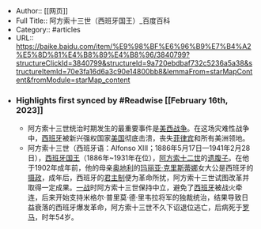 - Author:: [[网页]]
- Full Title:: 阿方索十三世（西班牙国王）_百度百科
- Category:: #articles
- URL:: https://baike.baidu.com/item/%E9%98%BF%E6%96%B9%E7%B4%A2%E5%8D%81%E4%B8%89%E4%B8%96/3840799?structureClickId=3840799&structureId=9a720ebdbaf732c5236a5a38&structureItemId=70e3fa16d6a3c90e14800bb8&lemmaFrom=starMapContent&fromModule=starMap_content
- ### Highlights first synced by #Readwise [[February 16th, 2023]]
    - 阿方索十三世统治时期发生的最重要事件是[美西战争](/item/%E7%BE%8E%E8%A5%BF%E6%88%98%E4%BA%89/708009?fromModule=lemma_inlink)。在这场灾难性战争中，[西班牙](/item/%E8%A5%BF%E7%8F%AD%E7%89%99/148941?fromModule=lemma_inlink)被新兴强权国家[美国](/item/%E7%BE%8E%E5%9B%BD/125486?fromModule=lemma_inlink)彻底击溃，丧失[菲律宾](/item/%E8%8F%B2%E5%BE%8B%E5%AE%BE/138857?fromModule=lemma_inlink)和所有美洲领地。
    - 阿方索十三世（西班牙语：Alfonso XIII；1886年5月17日—1941年2月28日），[西班牙国王](/item/%E8%A5%BF%E7%8F%AD%E7%89%99%E5%9B%BD%E7%8E%8B/5183519?fromModule=lemma_inlink)（1886年~1931年在位），[阿方索十二世](/item/%E9%98%BF%E6%96%B9%E7%B4%A2%E5%8D%81%E4%BA%8C%E4%B8%96/3841400?fromModule=lemma_inlink)的[遗腹子](/item/%E9%81%97%E8%85%B9%E5%AD%90/10717908?fromModule=lemma_inlink)。在他于1902年成年前，他的母亲[奥地利](/item/%E5%A5%A5%E5%9C%B0%E5%88%A9/149221?fromModule=lemma_inlink)的[玛丽亚·克里斯蒂娜](/item/%E7%8E%9B%E4%B8%BD%E4%BA%9A%C2%B7%E5%85%8B%E9%87%8C%E6%96%AF%E8%92%82%E5%A8%9C/23368177?fromModule=lemma_inlink)女大公是西班牙的[摄政](/item/%E6%91%84%E6%94%BF/2067911?fromModule=lemma_inlink)，成年后，西班牙的[君主制](/item/%E5%90%9B%E4%B8%BB%E5%88%B6/394814?fromModule=lemma_inlink)便为革命所扰，阿方索十三世试图改革并取得一定成果。[一战](/item/%E4%B8%80%E6%88%98/499178?fromModule=lemma_inlink)时阿方索十三世保持中立，避免了[西班牙](/item/%E8%A5%BF%E7%8F%AD%E7%89%99/148941?fromModule=lemma_inlink)被战火牵连，后来开始支持米格尔·普里莫·德·里韦拉将军的独裁统治，结果导致日益衰落的西班牙爆发革命，阿方索十三世不久下诏退位逃亡，后病死于[罗马](/item/%E7%BD%97%E9%A9%AC/14033?fromModule=lemma_inlink)，时年54岁。
